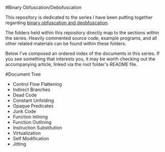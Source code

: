 #Binary Obfuscation/Debofuscation

This repository is dedicated to the series I have been putting together regarding <a href="https://calwa.re/reversing/obfuscation/binary-deobfuscation-preface" target="_blank">binary obfuscation and deobfuscation</a>.

The folders held within this repository directly map to the sections within the series. Heavily commented source code, example programs, and all other related materials can be found within these folders.

Below I've composed an ordered index of the documents in this series. If you see something that interests you, it may be worth checking out the accompanying article, linked via the root folder's *README* file.

#Document Tree
- Control Flow Flattening
- Indirect Branches
- Dead Code
- Constant Unfolding
- Opaque Predicates
- Junk Code
- Function Inlining
- Function Outlining
- Instruction Substitution
- Virtualization
- Self Modification
- Jitting
